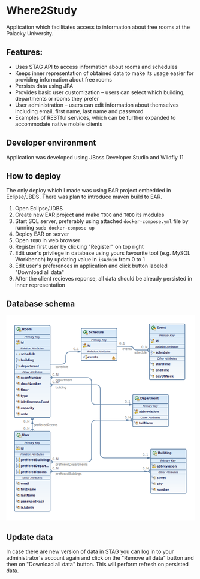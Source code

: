 # Where2Study

Application which facilitates access to information about free rooms at the Palacky University.

## Features:

* Uses STAG API to access information about rooms and schedules
* Keeps inner representation of obtained data to make its usage easier for providing information about free rooms
* Persists data using JPA
* Provides basic user customization – users can select which building, departments or rooms they prefer
* User administration – users can edit information about themselves including email, first name, last name and password
* Examples of RESTful services, which can be further expanded to accommodate native mobile clients

## Developer environment

Application was developed using JBoss Developer Studio and Wildfly 11

## How to deploy

The only deploy which I made was using EAR project embedded in Eclipse/JBDS. There was plan to introduce maven build to EAR.

1. Open Eclipse/JDBS
1. Create new EAR project and make `TODO` and `TODO` its modules
1. Start SQL server, preferably using attached `docker-compose.yml` file by running `sudo docker-compose up`
1. Deploy EAR on server
1. Open `TODO` in web browser
1. Register first user by clicking "Register" on top right
1. Edit user's privilege in database using yours favourite tool (e.g. MySQL Workbench) by updating value in `isAdmin` from 0 to 1
1. Edit user's preferences in application and click button labeled "Download all data"
1. After the client recieves reponse, all data should be already persisted in inner representation

## Database schema

![Database schema](jpa-diagram.png)

## Update data

In case there are new version of data in STAG you can log in to your administrator's account again and click on the "Remove all data" button and then on "Download all data" button. This will perform refresh on persisted data.
